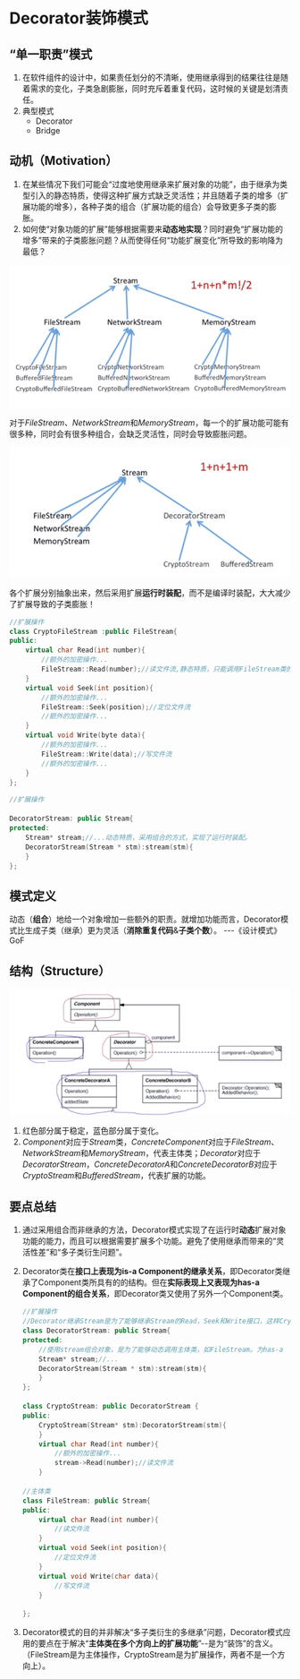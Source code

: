 # Decorator装饰模式

## “单一职责”模式

1. 在软件组件的设计中，如果责任划分的不清晰，使用继承得到的结果往往是随着需求的变化，子类急剧膨胀，同时充斥着重复代码，这时候的关键是划清责任。
2. 典型模式
    * Decorator
    * Bridge

## 动机（Motivation）

1. 在某些情况下我们可能会“过度地使用继承来扩展对象的功能”，由于继承为类型引入的静态特质，使得这种扩展方式缺乏灵活性；并且随着子类的增多（扩展功能的增多），各种子类的组合（扩展功能的组合）会导致更多子类的膨胀。
2. 如何使“对象功能的扩展”能够根据需要来**动态地实现**？同时避免“扩展功能的增多”带来的子类膨胀问题？从而使得任何“功能扩展变化”所导致的影响降为最低？

![20191225214849.png](https://raw.githubusercontent.com/SunshlnW/Design-Mode/master/image/%E8%A3%85%E9%A5%B0%E6%A8%A1%E5%BC%8F/20191225214849.png)

对于*FileStream*、*NetworkStream*和*MemoryStream*，每一个的扩展功能可能有很多种，同时会有很多种组合，会缺乏灵活性，同时会导致膨胀问题。

![20191225214912.png](https://raw.githubusercontent.com/SunshlnW/Design-Mode/master/image/%E8%A3%85%E9%A5%B0%E6%A8%A1%E5%BC%8F/20191225214912.png)

各个扩展分别抽象出来，然后采用扩展**运行时装配**，而不是编译时装配，大大减少了扩展导致的子类膨胀！

```c++
//扩展操作
class CryptoFileStream :public FileStream{
public:
    virtual char Read(int number){
        //额外的加密操作...
        FileStream::Read(number);//读文件流,静态特质，只能调用FileStream类的read方法。
    }
    virtual void Seek(int position){
        //额外的加密操作...
        FileStream::Seek(position);//定位文件流
        //额外的加密操作...
    }
    virtual void Write(byte data){
        //额外的加密操作...
        FileStream::Write(data);//写文件流
        //额外的加密操作...
    }
};
```

```c++
//扩展操作

DecoratorStream: public Stream{
protected:
    Stream* stream;//...动态特质，采用组合的方式，实现了运行时装配。
    DecoratorStream(Stream * stm):stream(stm){
    }
};
```

## 模式定义

动态（**组合**）地给一个对象增加一些额外的职责。就增加功能而言，Decorator模式比生成子类（继承）更为灵活（**消除重复代码**&**子类个数**）。
                                                ---《设计模式》GoF

## 结构（Structure）

![20191225221621.png](https://raw.githubusercontent.com/SunshlnW/Design-Mode/master/image/%E8%A3%85%E9%A5%B0%E6%A8%A1%E5%BC%8F/20191225221621.png)

1. 红色部分属于稳定，蓝色部分属于变化。
2. *Component*对应于*Stream*类，*ConcreteComponent*对应于*FileStream*、*NetworkStream*和*MemoryStream*，代表主体类；*Decorator*对应于*DecoratorStream*，*ConcreteDecoratorA*和*ConcreteDecoratorB*对应于*CryptoStream*和*BufferedStream*，代表扩展的功能。

## 要点总结

1. 通过采用组合而非继承的方法，Decorator模式实现了在运行时**动态**扩展对象功能的能力，而且可以根据需要扩展多个功能。避免了使用继承而带来的“灵活性差”和“多子类衍生问题”。
2. Decorator类在**接口上表现为is-a Component的继承关系**，即Decorator类继承了Component类所具有的的结构。但在**实际表现上又表现为has-a Component的组合关系**，即Decorator类又使用了另外一个Component类。

    ```c++
    //扩展操作
    //Decorator继承Stream是为了能够继承Stream的Read，Seek和Write接口，这样CryptoStream继承DecoratorStream后也可以继承Stream的接口，这样就可以实现接口的完整性。为is-a Component关系。
    class DecoratorStream: public Stream{
    protected:
        //使用stream组合对象，是为了能够动态调用主体类，如FileStream。为has-a  Component关系。
        Stream* stream;//...
        DecoratorStream(Stream * stm):stream(stm){
        }
    };

    class CryptoStream: public DecoratorStream {
    public:
        CryptoStream(Stream* stm):DecoratorStream(stm){
        }
        virtual char Read(int number){
            //额外的加密操作...
            stream->Read(number);//读文件流
        }

    //主体类
    class FileStream: public Stream{
    public:
        virtual char Read(int number){
            //读文件流
        }
        virtual void Seek(int position){
            //定位文件流
        }
        virtual void Write(char data){
            //写文件流
        }

    };
    ```

3. Decorator模式的目的并非解决“多子类衍生的多继承”问题，Decorator模式应用的要点在于解决“**主体类在多个方向上的扩展功能**”--是为“装饰”的含义。（FileStream是为主体操作，CryptoStream是为扩展操作，两者不是一个方向上）。
